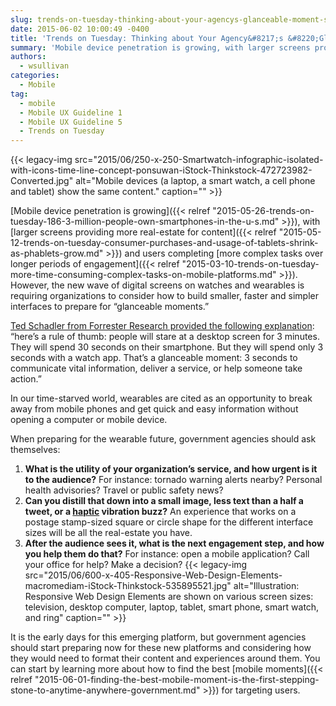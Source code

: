 ```yaml
---
slug: trends-on-tuesday-thinking-about-your-agencys-glanceable-moment-strategy
date: 2015-06-02 10:00:49 -0400
title: 'Trends on Tuesday: Thinking about Your Agency&#8217;s &#8220;Glanceable&#8221; Moment Strategy'
summary: 'Mobile device penetration is growing, with larger screens providing more real-estate for content and users completing more complex tasks over longer periods of engagement. However, the new wave of digital screens on watches and wearables is requiring organizations to consider how to build smaller, faster and simpler interfaces to prepare for &ldquo;glanceable moments.&rdquo; Ted Schadler from Forrester Research provided the following explanation:'
authors:
  - wsullivan
categories:
  - Mobile
tag:
  - mobile
  - Mobile UX Guideline 1
  - Mobile UX Guideline 5
  - Trends on Tuesday
---
```


{{< legacy-img src="2015/06/250-x-250-Smartwatch-infographic-isolated-with-icons-time-line-concept-ponsuwan-iStock-Thinkstock-472723982-Converted.jpg" alt="Mobile devices (a laptop, a smart watch, a cell phone and tablet) show the same content." caption="" >}} 

[Mobile device penetration is growing]({{< relref "2015-05-26-trends-on-tuesday-186-3-million-people-own-smartphones-in-the-u-s.md" >}}), with [larger screens providing more real-estate for content]({{< relref "2015-05-12-trends-on-tuesday-consumer-purchases-and-usage-of-tablets-shrink-as-phablets-grow.md" >}}) and users completing [more complex tasks over longer periods of engagement]({{< relref "2015-03-10-trends-on-tuesday-more-time-consuming-complex-tasks-on-mobile-platforms.md" >}}). However, the new wave of digital screens on watches and wearables is requiring organizations to consider how to build smaller, faster and simpler interfaces to prepare for “glanceable moments.”

[Ted Schadler from Forrester Research provided the following explanation](http://blogs.forrester.com/ted_schadler/15-04-24-apple_watch_bliss_or_bling_glanceable_moments_will_decide): “here&#8217;s a rule of thumb: people will stare at a desktop screen for 3 minutes. They will spend 30 seconds on their smartphone. But they will spend only 3 seconds with a watch app. That&#8217;s a glanceable moment: 3 seconds to communicate vital information, deliver a service, or help someone take action.”

In our time-starved world, wearables are cited as an opportunity to break away from mobile phones and get quick and easy information without opening a computer or mobile device.

When preparing for the wearable future, government agencies should ask themselves:

  1. **What is the utility of your organization&#8217;s service, and how urgent is it to the audience?** For instance: tornado warning alerts nearby? Personal health advisories? Travel or public safety news?
  2. **Can you distill that down into a small image, less text than a half a tweet, or a [haptic](http://www.immersion.com/haptics-technology/what-is-haptics/) vibration buzz?** An experience that works on a postage stamp-sized square or circle shape for the different interface sizes will be all the real-estate you have.
  3. **After the audience sees it, what is the next engagement step, and how you help them do that?** For instance: open a mobile application? Call your office for help? Make a decision? {{< legacy-img src="2015/06/600-x-405-Responsive-Web-Design-Elements-macromediam-iStock-Thinkstock-535895521.jpg" alt="Illustration: Responsive Web Design Elements are shown on various screen sizes: television, desktop computer, laptop, tablet, smart phone, smart watch, and ring" caption="" >}} 

It is the early days for this emerging platform, but government agencies should start preparing now for these new platforms and considering how they would need to format their content and experiences around them. You can start by learning more about how to find the best [mobile moments]({{< relref "2015-06-01-finding-the-best-mobile-moment-is-the-first-stepping-stone-to-anytime-anywhere-government.md" >}}) for targeting users.